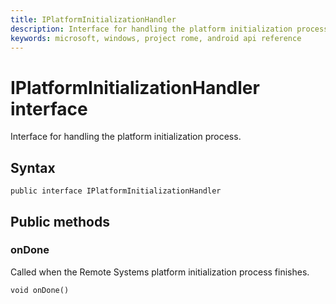 ```yaml
---
title: IPlatformInitializationHandler 
description: Interface for handling the platform initialization process.
keywords: microsoft, windows, project rome, android api reference
---
```


# IPlatformInitializationHandler interface
Interface for handling the platform initialization process.

## Syntax
`public interface IPlatformInitializationHandler`

## Public methods

### onDone
Called when the Remote Systems platform initialization process finishes.

`void onDone()`